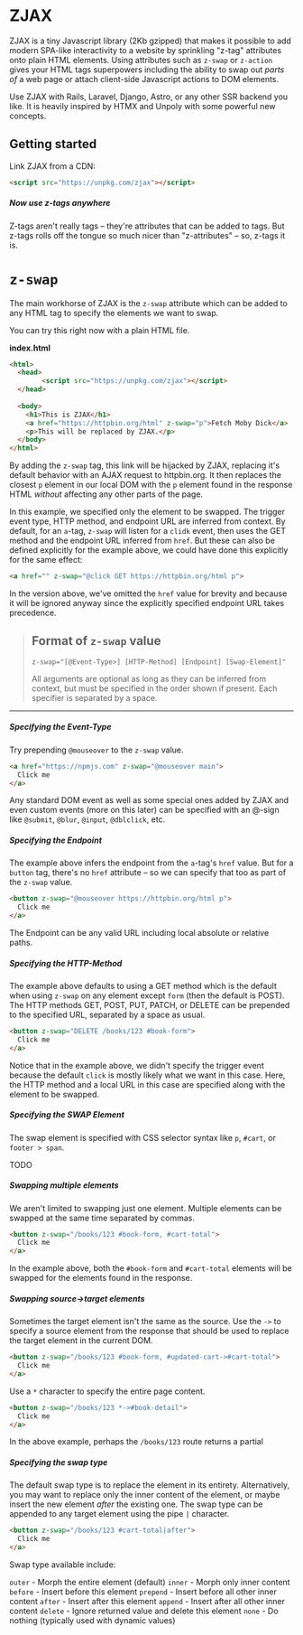 # ZJAX

ZJAX is a tiny Javascript library (2Kb gzipped) that makes it possible to add modern SPA-like interactivity to a website by sprinkling "z-tag" attributes onto plain HTML elements. Using attributes such as `z-swap` or `z-action` gives your HTML tags superpowers including the ability to swap out *parts of* a web page or attach client-side Javascript actions to DOM elements.

Use ZJAX with Rails, Laravel, Django, Astro, or any other SSR backend you like. It is heavily inspired by HTMX and Unpoly with some powerful new concepts.

## Getting started

Link ZJAX from a CDN:

```html
<script src="https://unpkg.com/zjax"></script>
```

##### Now use z-tags anywhere

Z-tags aren't really tags – they're attributes that can be added to tags. But z-tags rolls off the tongue so much nicer than "z-attributes" – so, z-tags it is.



# `z-swap`

The main workhorse of ZJAX is the `z-swap` attribute which can be added to any HTML tag to specify the elements we want to swap.

You can try this right now with a plain HTML file.

**index.html**

```html
<html>
  <head>
		<script src="https://unpkg.com/zjax"></script>
  </head>
  
  <body>
    <h1>This is ZJAX</h1>
    <a href="https://httpbin.org/html" z-swap="p">Fetch Moby Dick</a>
    <p>This will be replaced by ZJAX.</p>    
  </body>
</html>
```

By adding the `z-swap` tag, this link will be hijacked by ZJAX, replacing it's default behavior with an AJAX request to httpbin.org. It then replaces the closest `p` element in our local DOM with the `p` element found in the response HTML *without* affecting any other parts of the page. 

In this example, we specified only the element to be swapped. The trigger event type, HTTP method, and endpoint URL are inferred from context. By default, for an `a`-tag, `z-swap` will listen for a `clidk` event, then uses the GET method and the endpoint URL inferred from `href`. But these can also be defined explicitly for the example above, we could have done this explicitly for the same effect:
```html
<a href="" z-swap="@click GET https://httpbin.org/html p">
```

In the version above, we've omitted the `href` value for brevity and because it will be ignored anyway since the explicitly specified endpoint URL takes precedence.

> ## Format of `z-swap` value
>
>  `z-swap="[@Event-Type>] [HTTP-Method] [Endpoint] [Swap-Element]"`
>
> All arguments are optional as long as they can be inferred from context, but must be specified in the order shown if present. Each specifier is separated by a space.

---

##### Specifying the Event-Type

Try prepending `@mouseover` to the `z-swap` value.

```html
<a href="https://npmjs.com" z-swap="@mouseover main">
  Click me
</a>
```

Any standard DOM event as well as some special ones added by ZJAX and even custom events (more on this later) can be specified with an @-sign like `@submit`, `@blur`, `@input`, `@dblclick`, etc.

##### Specifying the Endpoint

The example above infers the endpoint from the `a`-tag's `href` value. But for a `button` tag, there's no `href` attribute – so we can specify that too as part of the `z-swap` value.

```html
<button z-swap="@mouseover https://httpbin.org/html p">
  Click me
</a>
```

The Endpoint can be any valid URL including local absolute or relative paths.

##### Specifying the HTTP-Method

The example above defaults to using a GET method which is the default when using `z-swap` on any element except `form` (then the default is POST). The HTTP methods GET, POST, PUT, PATCH, or DELETE can be prepended to the specified URL, separated by a space as usual.

```html
<button z-swap="DELETE /books/123 #book-form">
  Click me
</a>
```

Notice that in the example above, we didn't specify the trigger event because the default `click` is mostly likely what we want in this case. Here, the HTTP method and a local URL in this case are specified along with the element to be swapped.

##### Specifying the SWAP Element

The swap element is specified with CSS selector syntax like `p`, `#cart`, or `footer > span`.





TODO







##### Swapping multiple elements

We aren't limited to swapping just one element. Multiple elements can be swapped at the same time separated by commas. 

```html
<button z-swap="/books/123 #book-form, #cart-total">
  Click me
</a>
```

In the example above, both the `#book-form` and `#cart-total` elements will be swapped for the elements found in the response. 

##### Swapping source->target elements

Sometimes the target element isn't the same as the source. Use the `->` to specify a source element from the response that should be used to replace the target element in the current DOM.

```html
<button z-swap="/books/123 #book-form, #updated-cart->#cart-total">
  Click me
</a>
```

Use a `*` character to specify the entire page content.

```html
<button z-swap="/books/123 *->#book-detail">
  Click me
</a>
```

In the above example, perhaps the `/books/123` route returns a partial

##### Specifying the swap type

The default swap type is to replace the element in its entirety. Alternatively, you may want to replace only the inner content of the element, or maybe insert the new element *after* the existing one. The swap type can be appended to any target element using the pipe `|` character.

```html
<button z-swap="/books/123 #cart-total|after">
  Click me
</a>
```

Swap type available include:

`outer` - Morph the entire element (default)
`inner` - Morph only inner content
`before` - Insert before this element
`prepend` - Insert before all other inner content
`after` - Insert after this element
`append` - Insert after all other inner content
`delete` - Ignore returned value and delete this element
`none` - Do nothing (typically used with dynamic values)